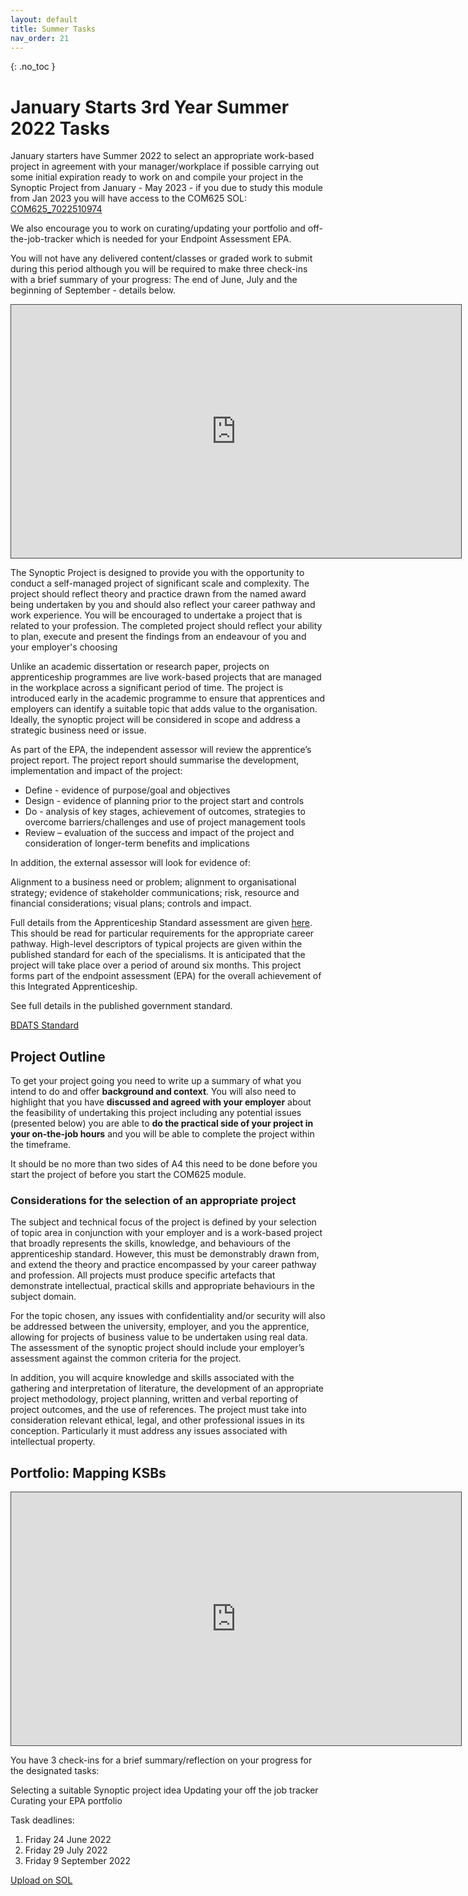 ```yaml
---
layout: default
title: Summer Tasks
nav_order: 21
---
```


{: .no_toc }

# January Starts 3rd Year Summer 2022 Tasks

January starters have Summer 2022 to select an appropriate work-based project in agreement with your manager/workplace if possible carrying out some initial expiration ready to work on and compile your project in the Synoptic Project from January - May 2023 - if you due to study this module from Jan 2023 you will have access to the COM625 SOL: [COM625_7022510974](https://learn.solent.ac.uk/course/view.php?id=48508)

We also encourage you to work on curating/updating your portfolio and off-the-job-tracker which is needed for your Endpoint Assessment EPA.

You will not have any delivered content/classes or graded work to submit during this period although you will be required to make three check-ins with a brief summary of your progress: The end of June, July and the beginning of September - details below.

<iframe src="https://solent.cloud.panopto.eu/Panopto/Pages/Embed.aspx?id=c19c0a07-53b9-43cc-a424-ae84012400d1&autoplay=false&offerviewer=true&showtitle=true&showbrand=true&captions=true&interactivity=all" height="405" width="720" style="border: 1px solid #464646;" allowfullscreen allow="autoplay"></iframe>

The Synoptic Project is designed to provide you with the opportunity to conduct a self-managed project of significant scale and complexity. The project should reflect theory and practice drawn from the named award being undertaken by you and should also reflect your career pathway and work experience. You will be encouraged to undertake a project that is related to your profession. The completed project should reflect your ability to plan, execute and present the findings from an endeavour of you and your employer's choosing

Unlike an academic dissertation or research paper, projects on apprenticeship programmes are live work-based projects that are managed in the workplace across a significant period of time. The project is introduced early in the academic programme to ensure that apprentices and employers can identify a suitable topic that adds value to the organisation. Ideally, the synoptic project will be considered in scope and address a strategic business need or issue.

As part of the EPA, the independent assessor will review the apprentice’s project report. The project report should summarise the development, implementation and impact of the project:

* Define - evidence of purpose/goal and objectives
* Design - evidence of planning prior to the project start and controls
* Do - analysis of key stages, achievement of outcomes, strategies to overcome barriers/challenges and use of project management tools
* Review – evaluation of the success and impact of the project and consideration of longer-term benefits and implications

In addition, the external assessor will look for evidence of:

Alignment to a business need or problem; alignment to organisational strategy; evidence of stakeholder communications; risk, resource and financial considerations; visual plans; controls and impact.

Full details from the Apprenticeship Standard assessment are given [here](https://www.instituteforapprenticeships.org/media/1073/digital_and_technology_solutions_professional.pdf). This should be read for particular requirements for the appropriate career pathway. High-level descriptors of typical projects are given within the published standard for each of the specialisms. It is anticipated that the project will take place over a period of around six months. This project forms part of the endpoint assessment (EPA) for the overall achievement of this Integrated Apprenticeship.

See full details in the published government standard.

[BDATS Standard](https://www.instituteforapprenticeships.org/apprenticeship-standards/digital-and-technology-solutions-professional-integrated-degree/)


## Project Outline

To get your project going you need to write up a summary of what you intend to do and offer **background and context**. You will also need to highlight that you have **discussed and agreed with your employer** about the feasibility of undertaking this project including any potential issues (presented below) you are able to **do the practical side of your project in your on-the-job hours** and you will be able to complete the project within the timeframe.

It should be no more than two sides of A4 this need to be done before you start the project of before you start the COM625 module.

### Considerations for the selection of an appropriate project

The subject and technical focus of the project is defined by your selection of topic area in conjunction with your employer and is a work-based project that broadly represents the skills, knowledge, and behaviours of the apprenticeship standard. However, this must be demonstrably drawn from, and extend the theory and practice encompassed by your career pathway and profession.  All projects must produce specific artefacts that demonstrate intellectual, practical skills and appropriate behaviours in the subject domain.

For the topic chosen, any issues with confidentiality and/or security will also be addressed between the university, employer, and you the apprentice, allowing for projects of business value to be undertaken using real data. The assessment of the synoptic project should include your employer’s assessment against the common criteria for the project.

In addition, you will acquire knowledge and skills associated with the gathering and interpretation of literature, the development of an appropriate project methodology, project planning, written and verbal reporting of project outcomes, and the use of references. The project must take into consideration relevant ethical, legal, and other professional issues in its conception. Particularly it must address any issues associated with intellectual property.

## Portfolio: Mapping KSBs

<iframe src="https://solent.cloud.panopto.eu/Panopto/Pages/Embed.aspx?id=5aec8018-58b8-49c7-868c-aeb700ccb796&autoplay=false&offerviewer=true&showtitle=true&showbrand=true&captions=true&interactivity=all" height="405" width="720" style="border: 1px solid #464646;" allowfullscreen allow="autoplay"></iframe>

You have 3 check-ins for a brief summary/reflection on your progress for the designated tasks:

Selecting a suitable Synoptic project idea
Updating your off the job tracker
Curating your EPA portfolio

Task deadlines:

1. Friday 24 June 2022
1. Friday 29 July 2022
1. Friday 9 September 2022

[Upload on SOL](https://learn.solent.ac.uk/course/view.php?id=42080&section=22)


